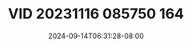 --- 
title: "VID 20231116 085750 164"
description: "nonton bokep VID 20231116 085750 164 tiktok full vidio  "
date: 2024-09-14T06:31:28-08:00
file_code: "nerdx9c0y2fy"
draft: false
cover: "qokc84mnjhkh2iwt.jpg"
tags: ["VID", "bokep-indo", "bokep-viral", "bokep-ig"]
length: 207
fld_id: "1483134"
foldername: "Amera"
categories: ["Amera"]
views: 0
---